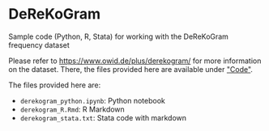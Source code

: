 # DeReKoGram
Sample code (Python, R, Stata) for working with the DeReKoGram frequency dataset

Please refer to https://www.owid.de/plus/derekogram/ for more information on the dataset. There, the files provided here are available under ["Code"](https://www.owid.de/plus/derekogram/code/).

The files provided here are:
* `derekogram_python.ipynb`: Python notebook
* `derekogram_R.Rmd`: R Markdown
* `derekogram_stata.txt`: Stata code with markdown
